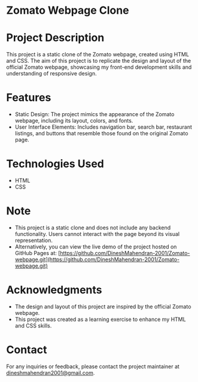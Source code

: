 # Zomato Webpage Clone

# Project Description
This project is a static clone of the Zomato webpage, created using HTML and CSS. The aim of this project is to replicate the design and layout of the official Zomato webpage, showcasing my front-end development skills and understanding of responsive design.

# Features
- Static Design: The project mimics the appearance of the Zomato webpage, including its layout, colors, and fonts.
- User Interface Elements: Includes navigation bar, search bar, restaurant listings, and buttons that resemble those found on the original Zomato page.

# Technologies Used
- HTML
- CSS

# Note
- This project is a static clone and does not include any backend functionality. Users cannot interact with the page beyond its visual representation.
- Alternatively, you can view the live demo of the project hosted on GitHub Pages at: 
[https://github.com/DineshMahendran-2001/Zomato-webpage.git](https://github.com/DineshMahendran-2001/Zomato-webpage.git)

# Acknowledgments
- The design and layout of this project are inspired by the official Zomato webpage.
- This project was created as a learning exercise to enhance my HTML and CSS skills.

# Contact
For any inquiries or feedback, please contact the project maintainer at [dineshmahendran2001@gmail.com](mailto:dineshmahendran2001@gmail.com).

